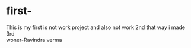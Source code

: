 # first-
This is my first is not work project and also not work 2nd that way i made 3rd
<br/>
woner-Ravindra verma

